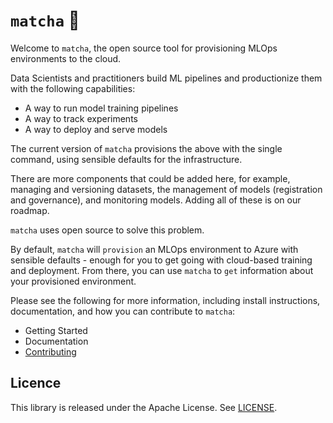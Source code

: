 # `matcha` &#127861;

Welcome to `matcha`, the open source tool for provisioning MLOps environments to the cloud.

Data Scientists and practitioners build ML pipelines and productionize them with the following capabilities:

* A way to run model training pipelines
* A way to track experiments
* A way to deploy and serve models

The current version of `matcha` provisions the above with the single command, using sensible defaults for the infrastructure.

There are more components that could be added here, for example, managing and versioning datasets, the management of models (registration and governance), and monitoring models. Adding all of these is on our roadmap.

`matcha` uses open source to solve this problem.

By default, `matcha` will `provision` an MLOps environment to Azure with sensible defaults - enough for you to get going with cloud-based training and deployment. From there, you can use `matcha` to `get` information about your provisioned environment.

Please see the following for more information, including install instructions, documentation, and how you can contribute to `matcha`:

* Getting Started
* Documentation
* [Contributing](CONTRIBUTING.md)

## Licence

This library is released under the Apache License. See [LICENSE](LICENSE).

